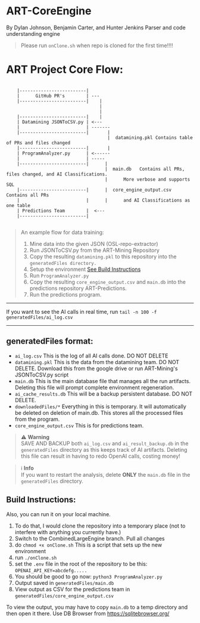 # ART-CoreEngine
By Dylan Johnson, Benjamin Carter, and Hunter Jenkins
Parser and code understanding engine 

> Please run `onClone.sh` when repo is cloned for the first time!!!!

# ART Project Core Flow:

```

    |-------------------------|
    |      GitHub PR's        | ---
    |-------------------------|    |
                                   |
                                   |
    |-------------------------|    |
    | Datamining JSONToCSV.py | <---
    |                         | -------
    |-------------------------|       |
                                      |  datamining.pkl Contains table of PRs and files changed
    |-------------------------|       |
    | ProgramAnalyzer.py      | <------
    |                         | -----
    |-------------------------|      |
                                     |  main.db   Contains all PRs, files changed, and AI Classifications. 
                                     |      More verbose and supports SQL
    |-------------------------|      |  core_engine_output.csv   Contains all PRs 
    |                         |      |      and AI Classifications as one table
    | Predictions Team        |  <---
    |-------------------------|


```

> An example flow for data training:
>  1. Mine data into the given JSON (OSL-repo-extractor)
>  2. Run JSONToCSV.py from the ART-Mining Repository
>  3. Copy the resulting `datamining.pkl` to this repository into the 
`generatedFiles directory.`
>  4. Setup the environment [See Build Instructions](#build-instructions)
>  5. Run `ProgramAnalyzer.py`
>  6. Copy the resulting `core_engine_output.csv` and `main.db`
into the predictions repository ART-Predictions.
>  7. Run the predictions program.

---

If you want to see the AI calls in real time, run 
`tail -n 100 -f generatedFiles/ai_log.csv`

---

## generatedFiles format:
- `ai_log.csv` This is the log of all AI calls done. DO NOT DELETE
- `datamining.pkl` This is the data from the datamining team. DO NOT DELETE. 
Download this from the google drive or run ART-Mining's JSONToCSV.py script
- `main.db` This is the main database file that manages all the run artifacts. Deleting this file will prompt complete environment regeneration.
- `ai_cache_results.db` This will be a backup persistent database. DO NOT DELETE.
- `downloadedFiles/*` Everything in this is temporary. It will automatically be deleted on deletion of main.db. This stores all the processed files from the program.
- `core_engine_output.csv` This is for predictions team.

> :warning: **Warning**<br>
SAVE AND BACKUP both `ai_log.csv` and `ai_result_backup.db` in the `generatedFiles` directory as this keeps track of AI artifacts. Deleting this file can result in having to redo OpenAI calls, costing money!

> :information_source: **Info**<br>
If you want to restart the analysis, delete **ONLY** the `main.db` file in the `generatedFiles` directory.

## Build Instructions:

Also, you can run it on your local machine. 

1. To do that, I would clone the repository into a temporary place (not to interfere with anything you currently have.)
2. Switch to the CombinedLargeEngine branch. Pull all changes
3. do `chmod +x onClone.sh` This is a script that sets up the new environment
4. run `./onClone.sh`
5. set the `.env` file in the root of the repository to be this: `OPENAI_API_KEY=abcdefg.....`
6. You should be good to go now: `python3 ProgramAnalyzer.py`
7. Output saved in `generatedFiles/main.db`
8. View output as CSV for the predictions team in `generatedFiles/core_engine_output.csv`

To view the output, you may have to copy `main.db` to a temp directory and then open it there. Use DB Browser from https://sqlitebrowser.org/